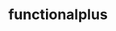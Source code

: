---
title: "functionalplus"
layout: cache
categories: [package, develop]
meta: {"compilers": ["gcc@13.2.0"], "num_specs": 9, "num_specs_by_stack": {"ml-linux-x86_64-rocm": 9, "root": 9}, "oss": ["ubuntu24.04"], "platforms": ["linux"], "stacks": ["ml-linux-x86_64-rocm", "root"], "targets": ["x86_64_v3"], "versions": ["0.2.25"]}
spec_details: [{"compiler": "gcc@13.2.0", "hash": "6rvt6wqq5iizr2pe3kn3af2xmxcwltkz", "os": "ubuntu24.04", "platform": "linux", "size": "-", "stacks": ["ml-linux-x86_64-rocm", "root"], "target": "x86_64_v3", "variants": ["build_system=cmake", "build_type=Release", "generator=make", "~ipo"], "versions": ["0.2.25"]}, {"compiler": "gcc@13.2.0", "hash": "aev5qqpmaq32ogokj2sg46ijyz7kkfjs", "os": "ubuntu24.04", "platform": "linux", "size": "-", "stacks": ["ml-linux-x86_64-rocm", "root"], "target": "x86_64_v3", "variants": ["build_system=cmake", "build_type=Release", "generator=make", "~ipo"], "versions": ["0.2.25"]}, {"compiler": "gcc@13.2.0", "hash": "ey2yraux6rlq42qi2d5ptnen5izysvkr", "os": "ubuntu24.04", "platform": "linux", "size": "-", "stacks": ["ml-linux-x86_64-rocm", "root"], "target": "x86_64_v3", "variants": ["build_system=cmake", "build_type=Release", "generator=make", "~ipo"], "versions": ["0.2.25"]}, {"compiler": "gcc@13.2.0", "hash": "h3tm4tjj6wdkdnkfekghpkamqo26xj42", "os": "ubuntu24.04", "platform": "linux", "size": "-", "stacks": ["ml-linux-x86_64-rocm", "root"], "target": "x86_64_v3", "variants": ["build_system=cmake", "build_type=Release", "generator=make", "~ipo"], "versions": ["0.2.25"]}, {"compiler": "gcc@13.2.0", "hash": "pw52ebjmsc5jqba6ntb72risyh675zxx", "os": "ubuntu24.04", "platform": "linux", "size": "-", "stacks": ["ml-linux-x86_64-rocm", "root"], "target": "x86_64_v3", "variants": ["build_system=cmake", "build_type=Release", "generator=make", "~ipo"], "versions": ["0.2.25"]}, {"compiler": "gcc@13.2.0", "hash": "vraxdgbcqf2ganbeloqcnylafzxhrvec", "os": "ubuntu24.04", "platform": "linux", "size": "-", "stacks": ["ml-linux-x86_64-rocm", "root"], "target": "x86_64_v3", "variants": ["build_system=cmake", "build_type=Release", "generator=make", "~ipo"], "versions": ["0.2.25"]}, {"compiler": "gcc@13.2.0", "hash": "ws3ag4eunm7dtmjawgbjbjwd3576lkin", "os": "ubuntu24.04", "platform": "linux", "size": "-", "stacks": ["ml-linux-x86_64-rocm", "root"], "target": "x86_64_v3", "variants": ["build_system=cmake", "build_type=Release", "generator=make", "~ipo"], "versions": ["0.2.25"]}, {"compiler": "gcc@13.2.0", "hash": "xiewajmacver46ozw5vrpunmjebrregu", "os": "ubuntu24.04", "platform": "linux", "size": "-", "stacks": ["ml-linux-x86_64-rocm", "root"], "target": "x86_64_v3", "variants": ["build_system=cmake", "build_type=Release", "generator=make", "~ipo"], "versions": ["0.2.25"]}, {"compiler": "gcc@13.2.0", "hash": "ztagyfklzywpuyrv72k3fy2ld7k4sfag", "os": "ubuntu24.04", "platform": "linux", "size": "-", "stacks": ["ml-linux-x86_64-rocm", "root"], "target": "x86_64_v3", "variants": ["build_system=cmake", "build_type=Release", "generator=make", "~ipo"], "versions": ["0.2.25"]}]
---